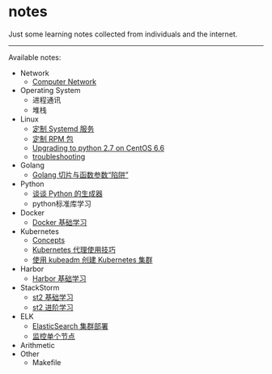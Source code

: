 # notes
Just some learning notes collected from individuals and the internet.

---

Available notes:

- Network
    - [Computer Network](https://github.com/RosenLo/notes/blob/master/network/computer_network.md)
- Operating System
    - 进程通讯
    - 堆栈
- Linux
    - [定制 Systemd 服务](https://github.com/RosenLo/notes/blob/master/Linux/custom_es_agent_service.md)
    - [定制 RPM 包](https://github.com/RosenLo/notes/blob/master/ELK/ElasticSearch/elasticsearch_package_step.md)
    - [Upgrading to python 2.7 on CentOS 6.6](https://github.com/RosenLo/notes/blob/master/Linux/Upgrading_to_python_2.7_on_Centos_6.6.md)
    - [troubleshooting](https://github.com/RosenLo/notes/blob/master/Linux/troubleshooting.md)
- Golang
	- [Golang 切片与函数参数“陷阱”](https://github.com/RosenLo/notes/blob/master/golang/docs/slice_with_array.md)
- Python
	- [谈谈 Python 的生成器](https://github.com/RosenLo/notes/blob/master/python/docs/talk_yield.md)
    - python标准库学习
- Docker
    - [Docker 基础学习](https://github.com/RosenLo/notes/blob/master/docker/getting_started.md)
- Kubernetes
	- [Concepts](https://github.com/RosenLo/notes/blob/master/k8s/concepts.md)
	- [Kubernetes 代理使用技巧](https://github.com/RosenLo/notes/blob/master/k8s/k8s_proxy.md)
    - [使用 kubeadm 创建 Kubernetes 集群](https://github.com/RosenLo/notes/blob/master/k8s/create_highly_available_clusters_with_kubeadm.md)
- Harbor
    - [Harbor 基础学习](https://github.com/RosenLo/notes/blob/master/harbor/getting_started.md)
- StackStorm
    - [st2 基础学习](https://github.com/RosenLo/notes/blob/master/stackstorm/getting_started.md)
    - [st2 进阶学习](https://github.com/RosenLo/notes/blob/master/stackstorm/advanced.md)
- ELK
	- [ElasticSearch 集群部署](https://github.com/RosenLo/notes/blob/master/ELK/ElasticSearch/elasticsearch_cluster_deploy.md)
	- [监控单个节点](https://github.com/RosenLo/notes/blob/master/ELK/ElasticSearch/monitor_individual_nodes.md)
- Arithmetic
- Other
    - Makefile
